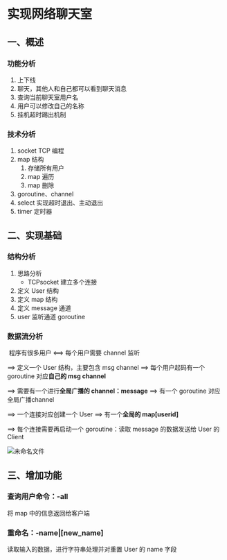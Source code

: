 # 实现网络聊天室

## 一、概述

### **功能分析**

1. 上下线
2. 聊天，其他人和自己都可以看到聊天消息
3. 查询当前聊天室用户名
4. 用户可以修改自己的名称
5. 挂机超时踢出机制

### **技术分析**

1. socket TCP 编程
2. map 结构
   1. 存储所有用户
   2. map 遍历
   3. map 删除
3. goroutine、channel
4. select 实现超时退出、主动退出
5. timer 定时器

## 二、实现基础

### 结构分析

1. 思路分析
   - TCPsocket 建立多个连接
2. 定义 User 结构
3. 定义 map 结构
4. 定义 message 通道
5. user 监听通道 goroutine

### 数据流分析

​	程序有很多用户 <==>  每个用户需要 channel 监听 

==> 定义一个 User 结构，主要包含 msg channel ==> 每个用户起码有一个 goroutine 对应**自己的 msg channel**

==> 需要有一个进行**全局广播的 channel：message** ==> 有一个 goroutine 对应全局广播channel

==> 一个连接对应创建一个 User ==> 有一个**全局的 map[userid]**

==> 每个连接需要再启动一个 goroutine：读取 message 的数据发送给 User 的 Client

![未命名文件](https://i.loli.net/2021/10/11/n9XouCgF8hVRm52.png)

## 三、增加功能

### 查询用户命令：-all

将 map 中的信息返回给客户端

### 重命名：-name|[new_name]

读取输入的数据，进行字符串处理并对重置 User 的 name 字段

